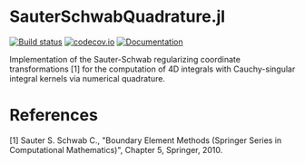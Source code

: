 
# SauterSchwabQuadrature.jl

[![Build status](https://github.com/ga96tik/SauterSchwabQuadrature.jl/workflows/CI/badge.svg)](https://github.com/ga96tik/SauterSchwabQuadrature.jl/actions)
[![codecov.io](http://codecov.io/github/ga96tik/SauterSchwabQuadrature.jl/coverage.svg?branch=master)](http://codecov.io/github/ga96tik/SauterSchwabQuadrature.jl?branch=master)
[![Documentation](https://img.shields.io/badge/docs-latest-blue.svg)](https://ga96tik.github.io/SauterSchwabQuadrature.jl/dev/)


Implementation of the Sauter-Schwab regularizing coordinate transformations [1] for the computation of 4D integrals with Cauchy-singular integral kernels via numerical quadrature.


# References

[1] Sauter S. Schwab C., "Boundary Element Methods (Springer Series in Computational Mathematics)", Chapter 5, Springer, 2010.
